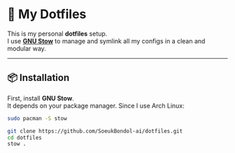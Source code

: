 # 🌱 My Dotfiles

This is my personal **dotfiles** setup.  
I use **[GNU Stow](https://www.gnu.org/software/stow/)** to manage and symlink all my configs in a clean and modular way.

---

## 📦 Installation

First, install **GNU Stow**.  
It depends on your package manager. Since I use Arch Linux:

```bash
sudo pacman -S stow

```
```bash
git clone https://github.com/SoeukBondol-ai/dotfiles.git
cd dotfiles
stow .
```
